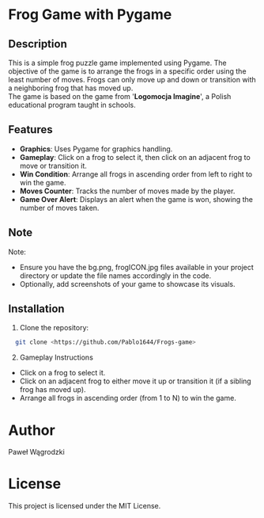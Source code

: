 # Frog Game with Pygame

## Description

This is a simple frog puzzle game implemented using Pygame. The objective of the game is to arrange the frogs in a specific order using the least number of moves. Frogs can only move up and down or transition with a neighboring frog that has moved up.</br>
The game is based on the game from '<b>Logomocja Imagine</b>', a Polish educational program taught in schools.

## Features

- **Graphics**: Uses Pygame for graphics handling.
- **Gameplay**: Click on a frog to select it, then click on an adjacent frog to move or transition it.
- **Win Condition**: Arrange all frogs in ascending order from left to right to win the game.
- **Moves Counter**: Tracks the number of moves made by the player.
- **Game Over Alert**: Displays an alert when the game is won, showing the number of moves taken.
## Note 
Note:
- Ensure you have the bg.png, frogICON.jpg files available in your project directory or update the file names accordingly in the code.
- Optionally, add screenshots of your game to showcase its visuals.
## Installation

1. Clone the repository:

 ```bash
   git clone <https://github.com/Pablo1644/Frogs-game>
```
2. Gameplay Instructions
- Click on a frog to select it.
- Click on an adjacent frog to either move it up or transition it (if a sibling frog has moved up).
- Arrange all frogs in ascending order (from 1 to N) to win the game.

# Author
Paweł Wągrodzki
# License
This project is licensed under the MIT License.


